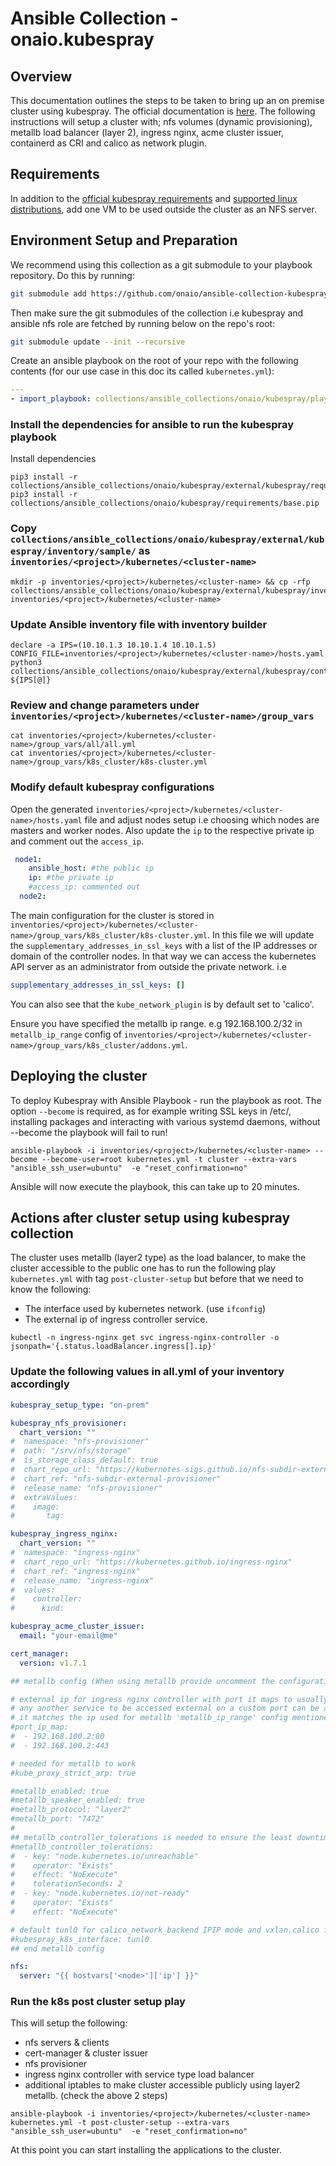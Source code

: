 # Ansible Collection - onaio.kubespray

## Overview

This documentation outlines the steps to be taken to bring up an on premise cluster using kubespray. The official documentation is [here](https://kubespray.io/#/). The following instructions will setup a cluster with; nfs volumes (dynamic provisioning), metallb load balancer (layer 2), ingress nginx, acme cluster issuer, containerd as CRI and calico as network plugin.

## Requirements

In addition to the [official kubespray requirements](https://github.com/kubernetes-sigs/kubespray#requirements) and [supported linux distributions](https://github.com/kubernetes-sigs/kubespray#supported-linux-distributions), add one VM to be used outside the cluster as an NFS server.

## Environment Setup and Preparation

We recommend using this collection as a git submodule to your playbook repository. Do this by running:

```sh
git submodule add https://github.com/onaio/ansible-collection-kubespray.git collections/ansible_collections/onaio/kubespray
```

Then make sure the git submodules of the collection i.e kubespray and ansible nfs role are fetched by running below on the repo's root:
```sh
git submodule update --init --recursive
```

Create an ansible playbook on the root of your repo with the following contents (for our use case in this doc its called `kubernetes.yml`):
```yml
---
- import_playbook: collections/ansible_collections/onaio/kubespray/playbooks/kubespray.yml
```

### Install the dependencies for ansible to run the kubespray playbook

Install dependencies

```shell
pip3 install -r collections/ansible_collections/onaio/kubespray/external/kubespray/requirements.txt
pip3 install -r collections/ansible_collections/onaio/kubespray/requirements/base.pip
```

### Copy `collections/ansible_collections/onaio/kubespray/external/kubespray/inventory/sample/` as `inventories/<project>/kubernetes/<cluster-name>`

```shell
mkdir -p inventories/<project>/kubernetes/<cluster-name> && cp -rfp collections/ansible_collections/onaio/kubespray/external/kubespray/inventory/sample/* inventories/<project>/kubernetes/<cluster-name>
```

### Update Ansible inventory file with inventory builder

```shell
declare -a IPS=(10.10.1.3 10.10.1.4 10.10.1.5)
CONFIG_FILE=inventories/<project>/kubernetes/<cluster-name>/hosts.yaml python3 collections/ansible_collections/onaio/kubespray/external/kubespray/contrib/inventory_builder/inventory.py ${IPS[@]}
```

### Review and change parameters under `inventories/<project>/kubernetes/<cluster-name>/group_vars`

```shell
cat inventories/<project>/kubernetes/<cluster-name>/group_vars/all/all.yml
cat inventories/<project>/kubernetes/<cluster-name>/group_vars/k8s_cluster/k8s-cluster.yml
```

### Modify default kubespray configurations

Open the generated `inventories/<project>/kubernetes/<cluster-name>/hosts.yaml` file and adjust nodes setup i.e choosing which nodes are masters and worker nodes. Also update the `ip` to the respective private ip and comment out the `access_ip`.

```yaml
 node1:
    ansible_host: #the public ip
    ip: #the private ip
    #access_ip: commented out
  node2:
```

The main configuration for the cluster is stored in `inventories/<project>/kubernetes/<cluster-name>/group_vars/k8s_cluster/k8s-cluster.yml`. In this file we will update the `supplementary_addresses_in_ssl_keys` with a list of the IP addresses or domain of the controller nodes. In that way we can access the kubernetes API server as an administrator from outside the private network.
i.e

```yaml
supplementary_addresses_in_ssl_keys: []
```

You can also see that the `kube_network_plugin` is by default set to 'calico'.

Ensure you have specified the metallb ip range. e.g 192.168.100.2/32 in `metallb_ip_range` config of `inventories/<project>/kubernetes/<cluster-name>/group_vars/k8s_cluster/addons.yml`.

## Deploying the cluster

To deploy Kubespray with Ansible Playbook - run the playbook as root. The option `--become` is required, as for example writing SSL keys in /etc/, installing packages and interacting with various systemd daemons, without --become the playbook will fail to run!

```shell
ansible-playbook -i inventories/<project>/kubernetes/<cluster-name> --become --become-user=root kubernetes.yml -t cluster --extra-vars "ansible_ssh_user=ubuntu"  -e "reset_confirmation=no"
```

Ansible will now execute the playbook, this can take up to 20 minutes.

## Actions after cluster setup using kubespray collection

The cluster uses metallb (layer2 type) as the load balancer, to make the cluster accessible to the public one has to run the following play `kubernetes.yml` with tag `post-cluster-setup` but before that we need to know the following:

*   The interface used by kubernetes network. (use `ifconfig`)
*   The external ip of ingress controller service.

```shell
kubectl -n ingress-nginx get svc ingress-nginx-controller -o jsonpath='{.status.loadBalancer.ingress[].ip}'
```

### Update the following values in all.yml of your inventory accordingly

```yaml
kubespray_setup_type: "on-prem"

kubespray_nfs_provisioner:
  chart_version: ""
#  namespace: "nfs-provisioner"
#  path: "/srv/nfs/storage"
#  is_storage_class_default: true
#  chart_repo_url: "https://kubernetes-sigs.github.io/nfs-subdir-external-provisioner"
#  chart_ref: "nfs-subdir-external-provisioner"
#  release_name: "nfs-provisioner"
#  extraValues:
#    image:
#       tag:

kubespray_ingress_nginx:
  chart_version: ""
#  namespace: "ingress-nginx"
#  chart_repo_url: "https://kubernetes.github.io/ingress-nginx"
#  chart_ref: "ingress-nginx"
#  release_name: "ingress-nginx"
#  values:
#    controller:
#      kind:

kubespray_acme_cluster_issuer:
  email: "your-email@me"

cert_manager:
  version: v1.7.1

## metallb config (When using metallb provide uncomment the configurations below)

# external ip for ingress nginx controller with port it maps to usually 80/443
# any another service to be accessed external on a custom port can be added here, provided it has an LoadBalancer service type.
# it matches the ip used for metallb 'metallb_ip_range' config mentioned above.
#port_ip_map:
#  - 192.168.100.2:80
#  - 192.168.100.2:443

# needed for metallb to work
#kube_proxy_strict_arp: true

#metallb_enabled: true
#metallb_speaker_enabled: true
#metallb_protocol: "layer2"
#metallb_port: "7472"
#
## metallb_controller_tolerations is needed to ensure the least downtime if the node holding the metallb controller goes down.
#metallb_controller_tolerations:
#  - key: "node.kubernetes.io/unreachable"
#    operator: "Exists"
#    effect: "NoExecute"
#    tolerationSeconds: 2
#  - key: "node.kubernetes.io/not-ready"
#    operator: "Exists"
#    effect: "NoExecute"

# default tunl0 for calico_network_backend IPIP mode and vxlan.calico for vxlan, if its same as the default one can omit the below variable. This is needed for metallb setup.
#kubespray_k8s_interface: tunl0
## end metallb config

nfs:
  server: "{{ hostvars['<node>']['ip'] }}"
```

### Run the k8s post cluster setup play

This will setup the following:

*   nfs servers & clients
*   cert-manager & cluster issuer
*   nfs provisioner
*   ingress nginx controller with service type load balancer
*   additional iptables to make cluster accessible publicly using layer2 metallb. (check the above 2 steps)

```shell
ansible-playbook -i inventories/<project>/kubernetes/<cluster-name> kubernetes.yml -t post-cluster-setup --extra-vars "ansible_ssh_user=ubuntu"  -e "reset_confirmation=no"
```

At this point you can start installing the applications to the cluster.
